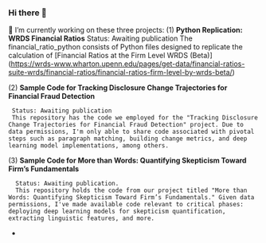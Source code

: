### Hi there 👋
 🔭 I’m currently working on these three projects:
 (1) **Python Replication: WRDS Financial Ratios**
     Status: Awaiting publication
     The financial_ratio_python consists of Python files designed to replicate the calculation of [Financial Ratios at the Firm Level WRDS (Beta)] (https://wrds-www.wharton.upenn.edu/pages/get-data/financial-ratios-suite-wrds/financial-ratios/financial-ratios-firm-level-by-wrds-beta/)
 
 (2) **Sample Code for Tracking Disclosure Change Trajectories for Financial Fraud Detection**
 
     Status: Awaiting publication   
     This repository has the code we employed for the "Tracking Disclosure Change Trajectories for Financial Fraud Detection" project. Due to data permissions, I'm only able to share code associated with pivotal steps such as paragraph matching, building change metrics, and deep learning model implementations, among others.
     
 (3) **Sample Code for  More than Words: Quantifying Skepticism Toward Firm’s Fundamentals**
 
      Status: Awaiting publication. 
      This repository holds the code from our project titled "More than Words: Quantifying Skepticism Toward Firm’s Fundamentals." Given data permissions, I've made available code relevant to critical phases: deploying deep learning models for skepticism quantification, extracting linguistic features, and more.




- <!--
**jhuang2023/jhuang2023** is a ✨ _special_ ✨ repository because its `README.md` (this file) appears on your GitHub profile.

Here are some ideas to get you started:

- 🔭 I’m currently working on ...
- 🌱 I’m currently learning ...
- 👯 I’m looking to collaborate on ...
- 🤔 I’m looking for help with ...
- 💬 Ask me about ...
- 📫 How to reach me: ...
- 😄 Pronouns: ...
- ⚡ Fun fact: ...
-->
